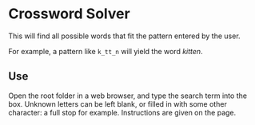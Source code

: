 Crossword Solver
================

  This will find all possible words that fit the
  pattern entered by the user. 

  For example, a pattern like `k_tt_n` will yield
  the word *kitten*.

Use
---

  Open the root folder in a web browser, and type
  the search term into the box.
  Unknown letters can be left blank, or filled in
  with some other character: a full stop for
  example.
  Instructions are given on the page.
